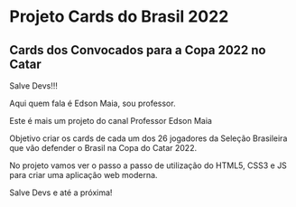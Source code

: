 # Projeto Cards do Brasil 2022

## Cards dos Convocados para a Copa 2022 no Catar

Salve Devs!!!

Aqui quem fala é Edson Maia, sou professor.

Este é mais um projeto do canal Professor Edson Maia

Objetivo criar os cards de cada um dos 26 jogadores da Seleção Brasileira que vão defender o Brasil na Copa do Catar 2022.

No projeto vamos ver o passo a passo de utilização do HTML5, CSS3 e JS para criar uma aplicação web moderna.

Salve Devs e até a próxima!

